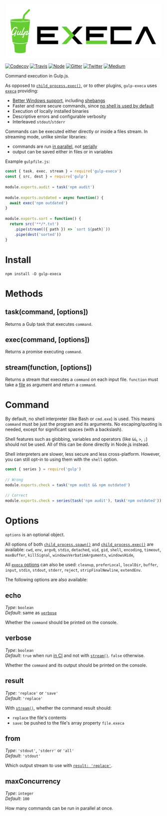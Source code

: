 <img src="https://raw.githubusercontent.com/ehmicky/design/master/gulp-execa/gulp-execa.svg?sanitize=true" width="500"/>

[![Codecov](https://img.shields.io/codecov/c/github/ehmicky/gulp-execa.svg?label=tested&logo=codecov)](https://codecov.io/gh/ehmicky/gulp-execa)
[![Travis](https://img.shields.io/badge/cross-platform-4cc61e.svg?logo=travis)](https://travis-ci.org/ehmicky/gulp-execa)
[![Node](https://img.shields.io/node/v/gulp-execa.svg?logo=node.js)](https://www.npmjs.com/package/gulp-execa)
[![Gitter](https://img.shields.io/gitter/room/ehmicky/gulp-execa.svg?logo=gitter)](https://gitter.im/ehmicky/gulp-execa)
[![Twitter](https://img.shields.io/badge/%E2%80%8B-twitter-4cc61e.svg?logo=twitter)](https://twitter.com/intent/follow?screen_name=ehmicky)
[![Medium](https://img.shields.io/badge/%E2%80%8B-medium-4cc61e.svg?logo=medium)](https://medium.com/@ehmicky)

Command execution in Gulp.js.

As opposed to
[`child_process.exec()`](https://nodejs.org/api/child_process.html#child_process_child_process_exec_command_options_callback),
or to other plugins, `gulp-execa` uses
[`execa`](https://github.com/sindresorhus/execa) providing:

- [Better Windows support](https://github.com/IndigoUnited/node-cross-spawn#why),
  including [shebangs](<https://en.wikipedia.org/wiki/Shebang_(Unix)>)
- Faster and more secure commands, since [no shell is used by default](#command)
- Execution of locally installed binaries
- Descriptive errors and configurable verbosity
- Interleaved `stdout`/`stderr`

Commands can be executed either directly or inside a files stream. In streaming
mode, unlike similar libraries:

- commands are run [in parallel](https://github.com/almost/through2-concurrent),
  not [serially](https://github.com/rvagg/through2)
- output can be saved either in files or in variables

Example `gulpfile.js`:

<!-- eslint-disable func-names -->

```js
const { task, exec, stream } = require('gulp-execa')
const { src, dest } = require('gulp')

module.exports.audit = task('npm audit')

module.exports.outdated = async function() {
  await exec('npm outdated')
}

module.exports.sort = function() {
  return src('**/*.txt')
    .pipe(stream(({ path }) => `sort ${path}`))
    .pipe(dest('sorted'))
}
```

# Install

```
npm install -D gulp-execa
```

# Methods

## task(command, [options])

Returns a Gulp task that executes `command`.

## exec(command, [options])

Returns a promise executing `command`.

## stream(function, [options])

Returns a stream that executes a `command` on each input file. `function` must
take a [file](https://gulpjs.com/docs/en/api/vinyl#instance-properties) as
argument and return a `command`.

# Command

By default, no shell interpreter (like Bash or `cmd.exe`) is used. This means
`command` must be just the program and its arguments. No escaping/quoting is
needed, except for significant spaces (with a backslash).

Shell features such as globbing, variables and operators (like `&&`, `>`, `;`)
should not be used. All of this can be done directly in Node.js instead.

Shell interpreters are slower, less secure and less cross-platform. However, you
can still opt-in to using them with the `shell` option.

```js
const { series } = require('gulp')

// Wrong
module.exports.check = task('npm audit && npm outdated')

// Correct
module.exports.check = series(task('npm audit'), task('npm outdated'))
```

# Options

`options` is an optional object.

All options of both
[`child_process.spawn()`](https://nodejs.org/api/child_process.html#child_process_child_process_spawn_command_args_options)
and
[`child_process.exec()`](https://nodejs.org/api/child_process.html#child_process_child_process_exec_command_options_callback)
are available: `cwd`, `env`, `argv0`, `stdio`, `detached`, `uid`, `gid`,
`shell`, `encoding`, `timeout`, `maxBuffer`, `killSignal`,
`windowsVerbatimArguments`, `windowsHide`,

All [`execa` options](https://github.com/sindresorhus/execa#options) can also be
used: `cleanup`, `preferLocal`, `localDir`, `buffer`, `input`, `stdin`,
`stdout`, `stderr`, `reject`, `stripFinalNewline`, `extendEnv`.

The following options are also available:

## echo

_Type_: `boolean`<br> _Default_: same as [`verbose`](#verbose)

Whether the `command` should be printed on the console.

## verbose

_Type_: `boolean`<br> _Default_: `true` when run
[in CI](https://github.com/watson/is-ci) and not with
[`stream()`](#streamfunction-options). `false` otherwise.

Whether the `command` and its output should be printed on the console.

## result

_Type_: `'replace'` or `'save'`<br> _Default_: `'replace'`

With [`stream()`](#streamfunction-options), whether the command result should:

- `replace` the file's contents
- `save`: be pushed to the file's array property `file.execa`

## from

_Type_: `'stdout'`, `'stderr'` or `'all'`<br> _Default_: `'stdout'`

Which output stream to use with [`result: 'replace'`](#result).

## maxConcurrency

_Type_: `integer`<br> _Default_: `100`

How many commands can be run in parallel at once.
